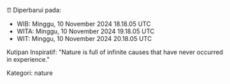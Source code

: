 ⏰ Diperbarui pada:
- WIB: Minggu, 10 November 2024 18.18.05 UTC
- WITA: Minggu, 10 November 2024 19.18.05 UTC
- WIT: Minggu, 10 November 2024 20.18.05 UTC

Kutipan Inspiratif:
"Nature is full of infinite causes that have never occurred in experience."


Kategori: nature

